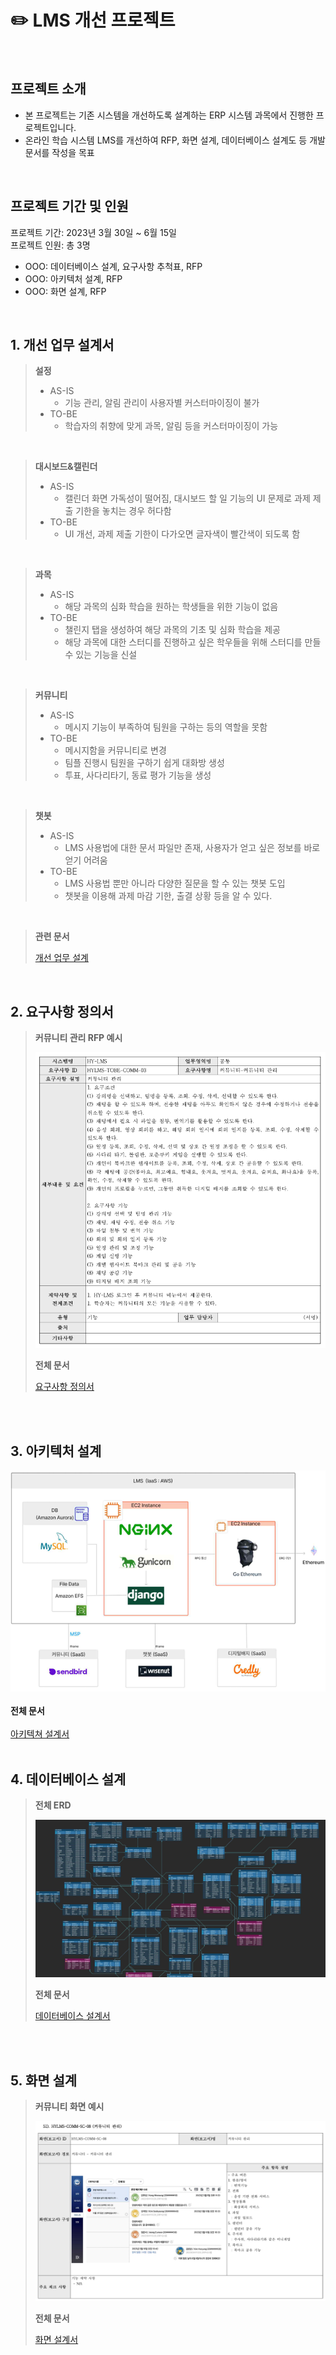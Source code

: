 # ✏️ LMS 개선 프로젝트
<br>

## 프로젝트 소개
- 본 프로젝트는 기존 시스템을 개선하도록 설계하는 ERP 시스템 과목에서 진행한 프로젝트입니다.
- 온라인 학습 시스템 LMS를 개선하여 RFP, 화면 설계, 데이터베이스 설계도 등 개발 문서를 작성을 목표
<br>

## 프로젝트 기간 및 인원
프로젝트 기간: 2023년 3월 30일 ~ 6월 15일  
프로젝트 인원: 총 3명  

- OOO: 데이터베이스 설계, 요구사항 추척표, RFP
- OOO: 아키텍처 설계, RFP
- OOO: 화면 설계, RFP

</div>

<br>

## 1. 개선 업무 설계서
> **설정**
> - AS-IS
>   - 기능 관리, 알림 관리이 사용자별 커스터마이징이 불가
> - TO-BE
>   - 학습자의 취향에 맞게 과목, 알림 등을 커스터마이징이 가능 
>
<br>

> **대시보드&캘린더**
> - AS-IS
>   - 캘린더 화면 가독성이 떨어짐, 대시보드 할 일 기능의 UI 문제로 과제 제출 기한을 놓치는 경우 허다함
> - TO-BE
>   - UI 개선, 과제 제출 기한이 다가오면 글자색이 빨간색이 되도록 함 
>
<br>

> **과목**
> - AS-IS
>   - 해당 과목의 심화 학습을 원하는 학생들을 위한 기능이 없음
> - TO-BE
>   - 챌린지 탭을 생성하여 해당 과목의 기초 및 심화 학습을 제공
>   - 해당 과목에 대한 스터디를 진행하고 싶은 학우들을 위해 스터디를 만들 수 있는 기능을 신설 
>
<br>

> **커뮤니티**
> - AS-IS
>   - 메시지 기능이 부족하여 팀원을 구하는 등의 역할을 못함
> - TO-BE
>   - 메시지함을 커뮤니티로 변경
>   - 팀플 진행시 팀원을 구하기 쉽게 대화방 생성
>   - 투표, 사다리타기, 동료 평가 기능을 생성
>
<br>

> **챗봇**
> - AS-IS
>   - LMS 사용법에 대한 문서 파일만 존재, 사용자가 얻고 싶은 정보를 바로 얻기 어려움
> - TO-BE
>   - LMS 사용법 뿐만 아니라 다양한 질문을 할 수 있는 챗봇 도입
>   - 챗봇을 이용해 과제 마감 기한, 출결 상황 등을 알 수 있다.
>
<br>

> **관련 문서**
> 
> <a href="https://github.com/ksy2653/LMS-Upgrade-Project/blob/main/%5BERP%EC%8B%9C%EC%8A%A4%ED%85%9C%5D%EA%B0%9C%EC%84%A0%EC%97%85%EB%AC%B4%EC%84%A4%EA%B3%84%EC%84%9C.pdf">개선 업무 설계</a>
<br>

## 2. 요구사항 정의서
> **커뮤니티 관리 RFP 예시**
> 
> ![rfp](https://github.com/ksy2653/LMS-Upgrade-Project/raw/main/images/rfp.png)
> 
> **전체 문서**
> 
> <a href="https://github.com/ksy2653/LMS-Upgrade-Project/blob/main/%5BERP%EC%8B%9C%EC%8A%A4%ED%85%9C%5D%EC%9A%94%EA%B5%AC%EC%82%AC%ED%95%AD%EC%A0%95%EC%9D%98%EC%84%9C.pdf">요구사항 정의서</a>
<br>

<br>

## 3. 아키텍처 설계
![architecture](https://github.com/ksy2653/LMS-Upgrade-Project/raw/main/images/architecture.png)
<br>
<br>
**전체 문서**  
<br>
<a href="https://github.com/ksy2653/LMS-Upgrade-Project/blob/main/%5BERP%EC%8B%9C%EC%8A%A4%ED%85%9C%5D%EC%95%84%ED%82%A4%ED%85%8D%EC%B3%90%EC%84%A4%EA%B3%84%EC%84%9C.pdf">아키텍쳐 설계서</a>
<br>
<br>

## 4. 데이터베이스 설계
> **전체 ERD**
> 
> ![erd](https://github.com/ksy2653/LMS-Upgrade-Project/raw/main/images/erd.png)
> 
> **전체 문서**
> 
> <a href="https://github.com/ksy2653/LMS-Upgrade-Project/blob/main/%5BERP%EC%8B%9C%EC%8A%A4%ED%85%9C%5D%EB%8D%B0%EC%9D%B4%ED%84%B0%EB%B2%A0%EC%9D%B4%EC%8A%A4%EC%84%A4%EA%B3%84%EC%84%9C.pdf">데이터베이스 설계서</a>
<br>
<br>

## 5. 화면 설계
> **커뮤니티 화면 예시**
> 
> ![screen](https://github.com/ksy2653/LMS-Upgrade-Project/raw/main/images/screen.png)
> 
> **전체 문서**
> 
> <a href="https://github.com/ksy2653/LMS-Upgrade-Project/blob/main/%5BERP%EC%8B%9C%EC%8A%A4%ED%85%9C%5D%ED%99%94%EB%A9%B4%EC%84%A4%EA%B3%84%EC%84%9C.pdf">화면 설계서</a>
<br>
<br>
